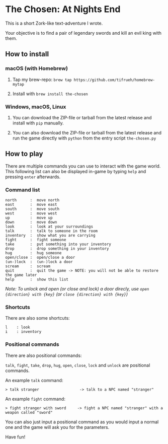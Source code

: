 # The Chosen: At Nights End

This is a short Zork-like text-adventure I wrote.

Your objective is to find a pair of legendary swords and kill an evil king with them.

## How to install

### macOS (with Homebrew)

1. Tap my brew-repo: `brew tap https://github.com/tifrueh/homebrew-mytap`

2. Install with `brew install the-chosen`

### Windows, macOS, Linux

1. You can download the ZIP-file or tarball from the latest release and install with `pip` manually.

2. You can also download the ZIP-file or tarball from the latest release and run the game directly with `python` from the entry script `the-chosen.py`

## How to play

There are multiple commands you can use to interact with the game world. 
This following list can also be displayed in-game by typing `help` and pressing `enter` afterwards.

### Command list

~~~ text
north      :  move north
east       :  move east
south      :  move south
west       :  move west
up         :  move up
down       :  move down
look       :  look at your surroundings
talk       :  talk to someone in the room
inventory  :  show what you are carrying
fight      :  fight someone
take       :  put something into your inventory
drop       :  drop something in your inventory
hug        :  hug someone
open/close :  open/close a door
(un-)lock  :  (un-)lock a door
scream     :  scream
quit       :  quit the game -> NOTE: you will not be able to restore the game later
help       :  show this list
~~~

_Note: To unlock and open (or close and lock) a door direcly, use `open {direction} with {key}` 
(or `close {direction} with {key}`)_

### Shortcuts

There are also some shortcuts:

~~~ text
l    : look
i    : inventory
~~~

### Positional commands

There are also positional commands:

`talk`, `fight`, `take`, `drop`, `hug`, `open`, `close`, `lock` and `unlock` are positional commands.

An example `talk` command:

~~~ text
> talk stranger                  -> talk to a NPC named "stranger"
~~~

An example `fight` command:

~~~ text
> fight stranger with sword     -> fight a NPC named "stranger" with a weapon called "sword"
~~~

You can also just input a positional command as you would input a normal one and the game will ask you for the parameters.

Have fun!
